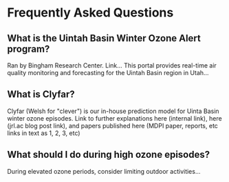 # Frequently Asked Questions

## What is the Uintah Basin Winter Ozone Alert program?

Ran by Bingham Research Center. Link... This portal provides real-time air quality monitoring and forecasting for the Uintah Basin region in Utah...

## What is Clyfar?
Clyfar (Welsh for "clever") is our in-house prediction model for Uinta Basin winter ozone episodes. Link to further explanations here (internal link), here (jrl.ac blog post link), and papers published here (MDPI paper, reports, etc links in text as 1, 2, 3, etc)

## What should I do during high ozone episodes?

During elevated ozone periods, consider limiting outdoor activities...